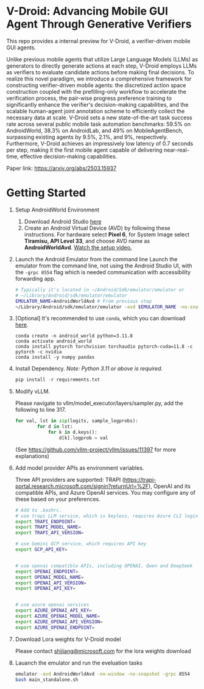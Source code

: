# V-Droid: Advancing Mobile GUI Agent Through Generative Verifiers

This repo provides a internal preview for V-Droid, a verifier-driven mobile GUI agents. 

Unlike previous mobile agents that utilize Large Language Models (LLMs) as generators to directly generate actions at each step, V-Droid employs LLMs as verifiers to evaluate candidate actions before making final decisions. To realize this novel paradigm, we introduce a comprehensive framework for constructing verifier-driven mobile agents: the discretized action space construction coupled with the prefilling-only workflow to accelerate the verification process, the pair-wise progress preference training to significantly enhance the verifier's decision-making capabilities, and the scalable human-agent joint annotation scheme to efficiently collect the necessary data at scale. V-Droid sets a new state-of-the-art task success rate across several public mobile task automation benchmarks: 59.5% on AndroidWorld, 38.3% on AndroidLab, and 49% on MobileAgentBench, surpassing existing agents by 9.5%, 2.1%, and 9%, respectively. Furthermore, V-Droid achieves an impressively low latency of 0.7 seconds per step, making it the first mobile agent capable of delivering near-real-time, effective decision-making capabilities.

Paper link: https://arxiv.org/abs/2503.15937

# Getting Started
1. Setup AndroidWorld Environment
   1. Download Android Studio [here](https://developer.android.com/studio?gad_source=1&gclid=Cj0KCQjw3ZayBhDRARIsAPWzx8oLcadBD0vAq8xmUutaunLGSzhgEtLz4xVZ_SpV4G0xJazS7LxQkDsaAuveEALw_wcB&gclsrc=aw.ds)
   2. Create an Android Virtual Device (AVD) by following these instructions. For hardware select **Pixel 6**, for System Image select **Tiramisu, API Level 33**, and choose AVD name as **AndroidWorldAvd**. [Watch the setup video.](https://github.com/google-research/android_world/assets/162379927/efc33980-8b36-44be-bb2b-a92d4c334a50)

2. Launch the Android Emulator from the command line
    Launch the emulator from the command line, not using the Android Studio UI, with the `-grpc 8554` flag which is needed communication with accessibility forwarding app.

    ```bash
    # Typically it's located in ~/Android/Sdk/emulator/emulator or
    # ~/Library/Android/sdk/emulator/emulator
    EMULATOR_NAME=AndroidWorldAvd # From previous step
    ~/Library/Android/sdk/emulator/emulator -avd $EMULATOR_NAME -no-snapshot -grpc 8554
    ```

3. [Optional] It's recommended to use `conda`, which you can download [here](https://docs.anaconda.com/free/miniconda/miniconda-install/).

    ```
    conda create -n android_world python=3.11.8
    conda activate android_world
    conda install pytorch torchvision torchaudio pytorch-cuda=11.8 -c pytorch -c nvidia
    conda install -y numpy pandas
    ```

4. Install Dependency. *Note: Python 3.11 or above is required.*

    ```python
    pip install -r requirements.txt
    ```

5. Modify vLLM.
     
    Please navigate to vllm/model_executor/layers/sampler.py, add the following to line 317.

    ```python
    for val, lst in zip(logits, sample_logprobs):
            for d in lst:
                for k in d.keys():
                    d[k].logprob = val
    ```
    (See https://github.com/vllm-project/vllm/issues/11397 for more explanations)

6. Add model provider APIs as environment variables.

    Three API providers are supported: TRAPI (https://trapi-portal.research.microsoft.com/signin?returnUrl=%2F), OpenAI and its compatible APIs, and Azure OpenAI services. You may configure any of these based on your preferences.
    ```bash
    # Add to .bashrc.
    # use trapi LLM service, which is keyless, requires Azure CLI login
    export TRAPI_ENDPOINT=
    export TRAPI_MODEL_NAME=
    export TRAPI_API_VERSION=

    # use Gemini GCP service, which requires API key
    export GCP_API_KEY=


    # use openai compatible APIs, including OPENAI, Qwen and DeepSeek
    export OPENAI_ENDPOINT=
    export OPENAI_MODEL_NAME=
    export OPENAI_API_VERSION=
    export OPENAI_API_KEY=


    # use azure openai services
    export AZURE_OPENAI_API_KEY=
    export AZURE_OPENAI_MODEL_NAME=
    export AZURE_OPENAI_API_VERSION=
    export AZURE_OPENAI_ENDPOINT=
    ```

7. Download Lora weights for V-Droid model
   
    Please contact shijiang@microsoft.com for the lora weights download

8. Lauanch the emulator and run the eveluation tasks
   ```bash
   emulator -avd AndroidWorldAvd -no-window -no-snapshot -grpc 8554
   bash main_standalone.sh
   ```
